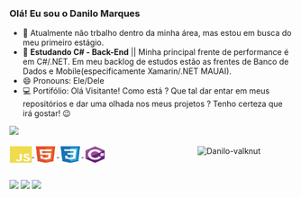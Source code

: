 ### Olá! Eu sou o Danilo Marques

- 🔭 Atualmente não trbalho dentro da minha área, mas estou em busca do meu primeiro estágio.
- 🌱 <b>Estudando C# - Back-End</b> || Minha principal frente de performance é em C#/.NET. Em meu backlog de estudos estão as frentes de Banco de Dados e Mobile(especificamente Xamarin/.NET MAUAI).
- 😄 Pronouns: Ele/Dele
- 💻 Portifólio: Olá Visitante! Como está ? Que tal dar entar em meus repositórios e dar uma olhada nos meus projetos ? Tenho certeza que irá gostar! 😉




 <div>
  <a href="https://github.com/Danilo-Mq">
  <img height="180em" src="[![Anurag's GitHub stats](https://github-readme-stats.vercel.app/api?username=Danilo-Mq)](https://github.com/Danilo-Mq/github-readme-stats)"/>
  <!--<img height="180em" src="![Anurag's GitHub stats](https://github-readme-stats.vercel.app/api?username=Danilo-Mq&show_icons=true&theme=radical)/>-->
</div>
<div style="display: inline_block"><br>
  <img align="center" alt="Danilo-Js" height="30" width="40" src="https://raw.githubusercontent.com/devicons/devicon/master/icons/javascript/javascript-plain.svg">
  <!--<img align="center" alt="Rafa-Ts" height="30" width="40" src="https://raw.githubusercontent.com/devicons/devicon/master/icons/typescript/typescript-plain.svg">-->
  <!--<img align="center" alt="Rafa-React" height="30" width="40" src="https://raw.githubusercontent.com/devicons/devicon/master/icons/react/react-original.svg">-->
  <img align="center" alt="Danilo-HTML" height="30" width="40" src="https://raw.githubusercontent.com/devicons/devicon/master/icons/html5/html5-original.svg">
  <img align="center" alt="Danilo-CSS" height="30" width="40" src="https://raw.githubusercontent.com/devicons/devicon/master/icons/css3/css3-original.svg">
  <img align="center" alt="Danilo-Csharp" height="30" width="40" src="https://raw.githubusercontent.com/devicons/devicon/master/icons/csharp/csharp-original.svg">
  <img align="right" alt="Danilo-valknut" width="170" height="170" src="https://media.tenor.com/jePYuaxPHnUAAAAM/rune-guard-rune.gif">
</div>

  ##

<div> 
  <a href="https://www.instagram.com/danilo.mq/" target="_blank"><img src="https://img.shields.io/badge/-Instagram-%23E4405F?style=for-the-badge&logo=instagram&logoColor=white" target="_blank"></a>
  <a href = "mailto:danilomarques289@gmail.com"><img src="https://img.shields.io/badge/-Gmail-%23333?style=for-the-badge&logo=gmail&logoColor=white" target="_blank"></a>
  <a href="https://www.linkedin.com/in/danilo-marques-90a31a1a2/" target="_blank"><img src="https://img.shields.io/badge/-LinkedIn-%230077B5?style=for-the-badge&logo=linkedin&logoColor=white" target="_blank"></a> 

  <!--![Snake animation](https://github.com/rafaballerini/Danilo-Mq/blob/output/github-contribution-grid-snake.svg)-->

</div>
